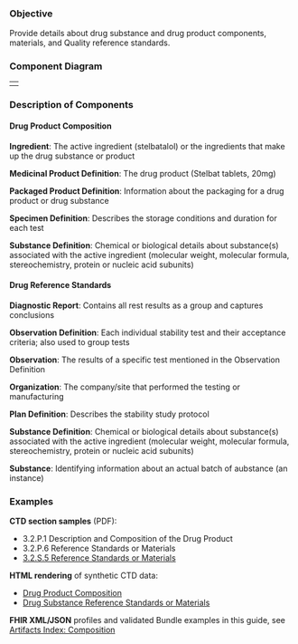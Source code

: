 ### Objective
Provide details about drug substance and drug product components, materials, and Quality reference standards.

### Component Diagram
<table>
<tr><td>  </td></tr>
</table>
 
### Description of Components
#### Drug Product Composition
**Ingredient**: The active ingredient (stelbatalol) or the ingredients that make up the drug substance or product

**Medicinal Product Definition**: The drug product (Stelbat tablets, 20mg)

**Packaged Product Definition**: Information about the packaging for a drug product or drug substance

**Specimen Definition**: Describes the storage conditions and duration for each test

**Substance Definition**: Chemical or biological details about substance(s) associated with the active ingredient (molecular weight, molecular formula, stereochemistry, protein or nucleic acid subunits) 

#### Drug Reference Standards
**Diagnostic Report**: Contains all rest results as a group and captures conclusions

**Observation Definition**: Each individual stability test and their acceptance criteria; also used to group tests

**Observation**: The results of a specific test mentioned in the Observation Definition

**Organization**: The company/site that performed the testing or manufacturing

**Plan Definition**: Describes the stability study protocol

**Substance Definition**: Chemical or biological details about substance(s) associated with the active ingredient (molecular weight, molecular formula, stereochemistry, protein or nucleic acid subunits) 

**Substance**: Identifying information about an actual batch of aubstance (an instance)

### Examples
**CTD section samples** (PDF):
- 3.2.P.1 Description and Composition of the Drug Product
- 3.2.P.6 Reference Standards or Materials
- <a href="https://github.com/HL7/uv-dx-pq/raw/master/input/examples-pdf/3.2.S.5_Reference_Standards_or_Materials.pdf ">3.2.S.5 Reference Standards or Materials</a></li>

**HTML rendering** of synthetic CTD data:
- <a href="composition_rend_p.html">Drug Product Composition</a>
- <a href="composition_rend_s.html">Drug Substance Reference Standards or Materials</a>

**FHIR XML/JSON** profiles and validated Bundle examples in this guide, see [Artifacts Index: Composition](artifacts.html#composition)